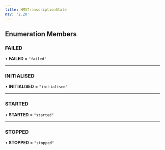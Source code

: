 ```yaml
---
title: HMSTranscriptionState
nav: '2.20'
---
```


## Enumeration Members

### FAILED

• **FAILED** = `"failed"`

---

### INITIALISED

• **INITIALISED** = `"initialised"`

---

### STARTED

• **STARTED** = `"started"`

---

### STOPPED

• **STOPPED** = `"stopped"`
